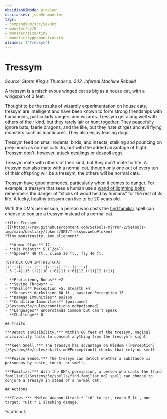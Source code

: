 ```yaml
---
obsidianUIMode: preview
cssclasses: json5e-monster
tags:
- compendium/src/5e/skt
- monster/cr/0
- monster/size/tiny
- monster/type/monstrosity
aliases: ["Tressym"]
---
```

# Tressym
*Source: Storm King's Thunder p. 242, Infernal Machine Rebuild*  

A tressym is a mischievous winged cat as big as a house cat, with a wingspan of 3 feet.

Thought to be the results of wizardly experimentation on house cats, tressym are intelligent and have been known to form strong friendships with humanoids, particularly rangers and wizards. Tressym get along well with others of their kind, but they rarely lair or hunt together. They peacefully ignore bats, faerie dragons, and the like, but they hate stirges and evil flying monsters such as manticores. They also enjoy teasing dogs.

Tressym feed on small rodents, birds, and insects, stalking and pouncing on prey much as normal cats do, but with the added advantage of flight. Tressym don't, however, attack nestlings or despoil eggs.

Tressym mate with others of their kind, but they don't mate for life. A tressym can also mate with a normal cat, though only one out of every ten of their offspring will be a tressym; the others will be normal cats.

Tressym have good memories, particularly when it comes to danger. For example, a tressym that sees a human use a [wand of lightning bolts](/Systems/5e/items/wand-of-lightning-bolts.md) remembers the danger of "sticks of wood held by humans" for the rest of its life. A lucky, healthy tressym can live to be 20 years old.

With the DM's permission, a person who casts the [find familiar](/Systems/5e/spells/find-familiar.md) spell can choose to conjure a tressym instead of a normal cat.

```ad-statblock
title: Tressym
![](https://raw.githubusercontent.com/5etools-mirror-2/5etools-img/main/bestiary/tokens/SKT/Tressym.webp#token)
*Tiny monstrosity, Any alignment*

- **Armor Class** 12
- **Hit Points** 5 (`2d4`)
- **Speed** 40 ft., climb 30 ft., fly 40 ft.

|STR|DEX|CON|INT|WIS|CHA|
|:---:|:---:|:---:|:---:|:---:|:---:|
| 3 (-4)|15 (+2)|10 (+0)|11 (+0)|12 (+1)|12 (+1)|

- **Proficiency Bonus** +2
- **Saving Throws** ⏤
- **Skills** Perception +5, Stealth +4
- **Senses** darkvision 60 ft., passive Perception 15
- **Damage Immunities** poison
- **Condition Immunities** [poisoned](/Systems/5e/rules/conditions.md#poisoned)
- **Languages** understands Common but can't speak
- **Challenge** 0

## Traits

***Detect Invisibility.*** Within 60 feet of the tressym, magical invisibility fails to conceal anything from the tressym's sight.

***Keen Smell.*** The tressym has advantage on Wisdom ([Perception](/Systems/5e/rules/skills.md#Perception)) checks that rely on smell.

***Poison Sense.*** The tressym can detect whether a substance is poisonous by taste, touch, or smell.

***Familiar.*** With the DM's permission, a person who casts the [find familiar](/Systems/5e/spells/find-familiar.md) spell can choose to conjure a tressym in stead of a normal cat.

## Actions

***Claws.*** *Melee Weapon Attack:* `+0` to hit, reach 5 ft., one target. *Hit:* 1 slashing damage.
```
^statblock